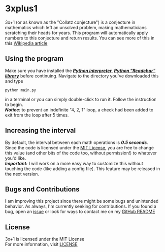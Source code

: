 # 3xplus1
3x+1 (or as known as the "Collatz conjecture") is a conjecture in mathematics which left an unsolved problem, making mathematicians scratching their heads for years. This program will automatically apply numbers to this conjecture and return results.
You can see more of this in this [Wikipedia article](https://en.wikipedia.org/wiki/Collatz_conjecture)
## Using the program
Make sure you have installed the ***[Python interpreter](https://python.org)***, ***[Python "Readchar" library](https://pypi.org/project/readchar)*** before continuing.
Navigate to the directory you've downloaded this and type
```
python main.py
```
in a terminal or you can simply double-click to run it. Follow the instruction to begin.</br>
***Notice:*** to prevent an indefinite "4, 2, 1" loop, a check had been added to exit from the loop after 5 times.
## Increasing the interval
By default, the interval between each math operations is ***0.5 seconds***. Since the code is licensed under the [MIT License](https://github.com/tlegx/3xplus1/blob/master/LICENSE), you are free to change this value (and other bits of the code too, without permission!) to whatever you'd like.</br>
***Important:*** I will work on a more easy way to customize this without touching the code (like adding a config file). This feature may be released in the next version.
## Bugs and Contributions
I am improving this project since there might be some bugs and unintended behavior. As always, I'm currently seeking for contributions. If you found a bug, open an [issue](https://github.com/tlegx/3xplus1/issues) or look for ways to contact me on my [GitHub README](https://github.com/tlegx)
## License
3x+1 is licensed under the MIT License</br>
For more information, visit [LICENSE](https://github.com/tlegx/3xplus1/blob/master/LICENSE)
